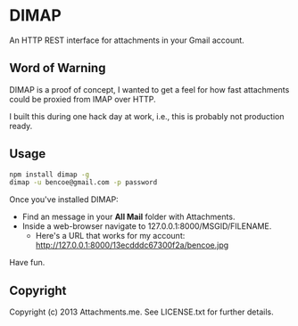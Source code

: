 DIMAP
===============

An HTTP REST interface for attachments in your Gmail account.

Word of Warning
---------------

DIMAP is a proof of concept, I wanted to get a feel for how fast attachments could be proxied from IMAP over HTTP.

I built this during one hack day at work, i.e., this is probably not production ready.

Usage
-----

```bash
npm install dimap -g
dimap -u bencoe@gmail.com -p password
```

Once you've installed DIMAP:

* Find an message in your __All Mail__ folder with Attachments.
* Inside a web-browser navigate to 127.0.0.1:8000/MSGID/FILENAME.
  * Here's a URL that works for my account: http://127.0.0.1:8000/13ecdddc67300f2a/bencoe.jpg

Have fun.

Copyright
---------

Copyright (c) 2013 Attachments.me. See LICENSE.txt for further details.